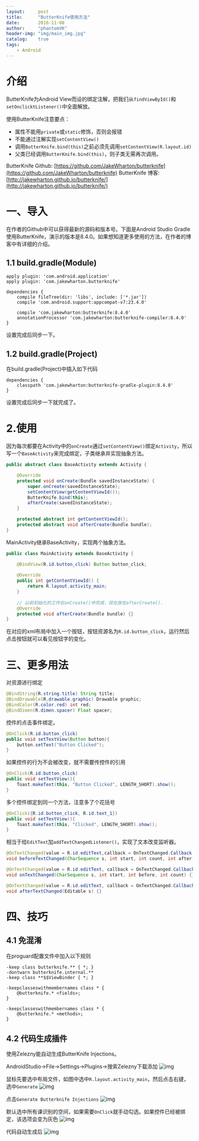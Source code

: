 ```yaml
---
layout:     post
title:      "ButterKnife使用方法"
date:       2016-11-08
author:     "phantomVK"
header-img: "img/main_img.jpg"
catalog:    true
tags:
    - Android
---
```



# 介绍

ButterKnife为Android View而设的绑定注解，把我们从`findViewById()`和`setOnclicktListener()`中全面解放。

使用ButterKnife注意要点：

* 属性不能用`private`或`static`修饰，否则会报错
* 不能通过注解实现`setContentView()`
* 调用`ButterKnife.bind(this)`之前必须先调用`setContentView(R.layout.id)`
* 父类已经调用`ButterKnife.bind(this)`，则子类无需再次调用。

ButterKnife Github: [https://github.com/JakeWharton/butterknife](https://github.com/JakeWharton/butterknife)
ButterKnife 博客: [http://jakewharton.github.io/butterknife/](http://jakewharton.github.io/butterknife/)

# 一、导入

在作者的Github中可以获得最新的源码和版本号。下面是Android Studio Gradle使用ButterKnife，演示的版本是8.4.0。如果想知道更多使用的方法，在作者的博客中有详细的介绍。


## 1.1 build.gradle(Module)


```
apply plugin: 'com.android.application'
apply plugin: 'com.jakewharton.butterknife'

dependencies {
    compile fileTree(dir: 'libs', include: ['*.jar'])
    compile 'com.android.support:appcompat-v7:23.4.0'

    compile 'com.jakewharton:butterknife:8.4.0'
    annotationProcessor 'com.jakewharton:butterknife-compiler:8.4.0'
}
```

设置完成后同步一下。

## 1.2 build.gradle(Project)

在build.gradle(Project)中插入如下代码

```
dependencies {
    classpath 'com.jakewharton:butterknife-gradle-plugin:8.4.0'
}
```

设置完成后同步一下就完成了。

# 2.使用

因为每次都要在Activity中的`onCreate`通过`setContentView()`绑定`Activity`，所以写一个`BaseActivity`来完成绑定，子类继承并实现抽象方法。

```java
public abstract class BaseActivity extends Activity {

    @Override
    protected void onCreate(Bundle savedInstanceState) {
        super.onCreate(savedInstanceState);
        setContentView(getContentViewId());
        ButterKnife.bind(this);
        afterCreate(savedInstanceState);
    }

    protected abstract int getContentViewId();
    protected abstract void afterCreate(Bundle bundle);
}
```


MainActivity继承BaseActivity，实现两个抽象方法。

```java
public class MainActivity extends BaseActivity {

    @BindView(R.id.button_click) Button button_click;
    
    @Override
    public int getContentViewId() {
        return R.layout.activity_main;
    }
    
    // 以前初始化的工作在onCreate()中完成，现在放在afterCreate().
    @Override
    protected void afterCreate(Bundle bundle) {}
}
```

在对应的xml布局中加入一个按钮，按钮资源名为`R.id.button_click`，运行然后点击按钮就可以看见按钮字的变化。

# 三、更多用法

对资源进行绑定

```java
@BindString(R.string.title) String title;
@BindDrawable(R.drawable.graphic) Drawable graphic;
@BindColor(R.color.red) int red;
@BindDimen(R.dimen.spacer) Float spacer;
```

控件的点击事件绑定。

```java
@OnClick(R.id.button_click)
public void setTextView(Button button){
    button.setText("Button Clicked");
}
```

如果控件的行为不会被改变，就不需要传控件的引用

```java
@OnClick(R.id.button_click)
public void setTextView(){
    Toast.makeText(this, "Button Clicked", LENGTH_SHORT).show();  
}
```

多个控件绑定到同一个方法，注意多了个花括号

```java
@OnClick({R.id.button_click, R.id.text_1})
public void setTextView(){
    Toast.makeText(this, "Clicked", LENGTH_SHORT).show();  
}
```

相当于给`EditText`加`addTextChangedListener()`，实现了文本改变监听器。

```java
@OnTextChanged(value = R.id.editText,callback = OnTextChanged.Callback.BEFORE_TEXT_CHANGED)
void beforeTextChanged(CharSequence s, int start, int count, int after) {}

@OnTextChanged(value = R.id.editText, callback = OnTextChanged.Callback.TEXT_CHANGED)
void onTextChanged(CharSequence s, int start, int before, int count) {}

@OnTextChanged(value = R.id.editText, callback = OnTextChanged.Callback.AFTER_TEXT_CHANGED)
void afterTextChanged(Editable s) {}
```

# 四、技巧

## 4.1 免混淆

在proguard配置文件中加入以下规则

```
-keep class butterknife.** { *; }
-dontwarn butterknife.internal.**
-keep class **$$ViewBinder { *; }

-keepclasseswithmembernames class * {
    @butterknife.* <fields>;
}

-keepclasseswithmembernames class * {
    @butterknife.* <methods>;
}
```

## 4.2 代码生成插件

使用Zelezny能自动生成ButterKnife Injections。

AndroidStudio->File->Settings->Plugins->搜索Zelezny下载添加
![img](/img/android/Zelezny/Zelezny.png)

鼠标先要选中布局文件，如图中选中`R.layout.activity_main`，然后点击右键，选中`Generate`
![img](/img/android/Zelezny/zelezny_1.jpg)

点击`Generate Butterknife Injections`
![img](/img/android/Zelezny/zelezny_2.jpg)

默认选中所有课识别的空间，如果需要`OnClick`就手动勾选。如果控件已经被绑定，该选项会变为灰色
![img](/img/android/Zelezny/zelezny_3.jpg)

代码自动生成后
![img](/img/android/Zelezny/zelezny_4.jpg)

